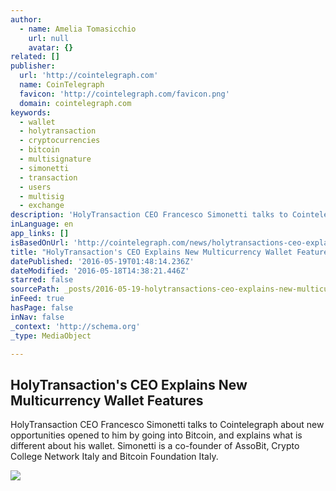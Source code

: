 ```yaml
---
author:
  - name: Amelia Tomasicchio
    url: null
    avatar: {}
related: []
publisher:
  url: 'http://cointelegraph.com'
  name: CoinTelegraph
  favicon: 'http://cointelegraph.com/favicon.png'
  domain: cointelegraph.com
keywords:
  - wallet
  - holytransaction
  - cryptocurrencies
  - bitcoin
  - multisignature
  - simonetti
  - transaction
  - users
  - multisig
  - exchange
description: 'HolyTransaction CEO Francesco Simonetti talks to Cointelegraph about new opportunities opened to him by going into Bitcoin, and explains what is different about his wallet. Simonetti is a co-founder of AssoBit, Crypto College Network Italy and Bitcoin Foundation Italy.'
inLanguage: en
app_links: []
isBasedOnUrl: 'http://cointelegraph.com/news/holytransactions-ceo-explains-new-multicurrency-wallet-features-'
title: "HolyTransaction's CEO Explains New Multicurrency Wallet Features"
datePublished: '2016-05-19T01:48:14.236Z'
dateModified: '2016-05-18T14:38:21.446Z'
starred: false
sourcePath: _posts/2016-05-19-holytransactions-ceo-explains-new-multicurrency-wallet-feat.md
inFeed: true
hasPage: false
inNav: false
_context: 'http://schema.org'
_type: MediaObject

---
```

<article style=""><h1>HolyTransaction's CEO Explains New Multicurrency Wallet Features</h1><p>HolyTransaction CEO Francesco Simonetti talks to Cointelegraph about new opportunities opened to him by going into Bitcoin, and explains what is different about his wallet. Simonetti is a co-founder of AssoBit, Crypto College Network Italy and Bitcoin Foundation Italy.</p><img src="http://cointelegraph.com/images/725_aHR0cDovL2NvaW50ZWxlZ3JhcGguY29tL3N0b3JhZ2UvdXBsb2Fkcy92aWV3LzQ3OTE5OGJmNGFjMWYxNjBhNzIxYTNiMTZiYjRlMGJkLnBuZw==.jpg" /></article>